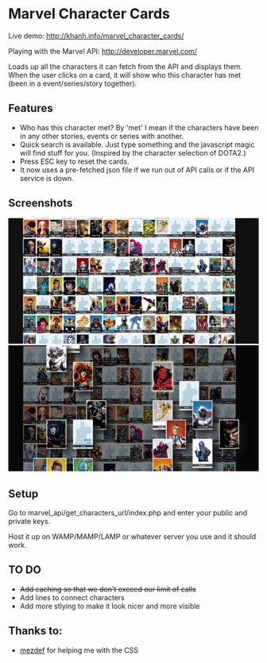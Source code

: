 Marvel Character Cards
===========

Live demo: http://khanh.info/marvel_character_cards/

Playing with the Marvel API: http://developer.marvel.com/

Loads up all the characters it can fetch from the API and displays them. When the user clicks on a card, it will show who this character has met (been in a event/series/story together).

## Features

- Who has this character met? By 'met' I mean if the characters have been in any other stories, events or series with another.
- Quick search is available. Just type something and the javascript magic will find stuff for you. (Inspired by the character selection of DOTA2.)
- Press ESC key to reset the cards.
- It now uses a pre-fetched json file if we run out of API calls or if the API service is down.

## Screenshots

![alt tag](screenshots/1.png)
![alt tag](screenshots/2.png)

## Setup

Go to marvel_api/get_characters_url/index.php and enter your public and private keys.

Host it up on WAMP/MAMP/LAMP or whatever server you use and it should work.

## TO DO

- ~~Add caching so that we don't exceed our limit of calls~~
- Add lines to connect characters
- Add more stlying to make it look nicer and more visible

## Thanks to:
- [mezdef](https://github.com/mezdef) for helping me with the CSS
  
  
